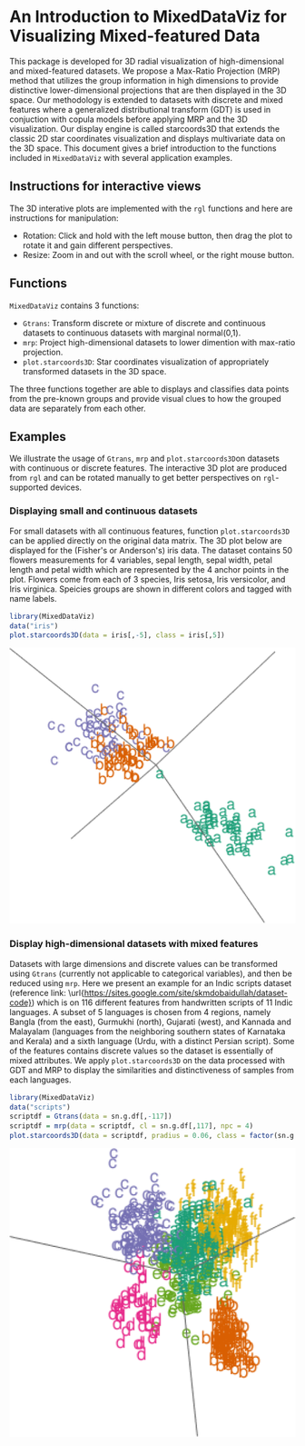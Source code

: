 An Introduction to MixedDataViz for Visualizing Mixed-featured Data
================

This package is developed for 3D radial visualization of high-dimensional and mixed-featured datasets. We propose a Max-Ratio Projection (MRP) method that utilizes the group information in high dimensions to provide distinctive lower-dimensional projections that are then displayed in the 3D space. Our methodology is extended to datasets with discrete and mixed features where a generalized distributional transform (GDT) is used in conjuction with copula models before applying MRP and the 3D visualization. Our display engine is called starcoords3D that extends the classic 2D star coordinates visualization and displays multivariate data on the 3D space. This document gives a brief introduction to the functions included in `MixedDataViz` with several application examples.

Instructions for interactive views
----------------------------------
The 3D interative plots are implemented with the `rgl` functions and here are instructions for manipulation:
- Rotation: Click and hold with the left mouse button, then drag the plot to rotate it and gain different perspectives.
- Resize: Zoom in and out with the scroll wheel, or the right mouse button.


Functions
---------

`MixedDataViz` contains 3 functions:

-   `Gtrans`: Transform discrete or mixture of discrete and continuous datasets to continuous datasets with marginal normal(0,1).
-   `mrp`: Project high-dimensional datasets to lower dimention with max-ratio projection.
-   `plot.starcoords3D`: Star coordinates visualization of appropriately transformed datasets in the 3D space.

The three functions together are able to displays and classifies data points from the pre-known groups and provide visual clues to how the grouped data are separately from each other.

Examples
--------

We illustrate the usage of `Gtrans`, `mrp` and `plot.starcoords3D`on datasets with continuous or discrete features. The interactive 3D plot are produced from `rgl` and can be rotated manually to get better perspectives on `rgl`-supported devices.

### Displaying small and continuous datasets

For small datasets with all continuous features, function `plot.starcoords3D` can be applied directly on the original data matrix. The 3D plot below are displayed for the (Fisher's or Anderson's) iris data. The dataset contains 50 flowers measurements for 4 variables, sepal length, sepal width, petal length and petal width which are represented by the 4 anchor points in the plot. Flowers come from each of 3 species, Iris setosa, Iris versicolor, and Iris virginica. Speicies groups are shown in different colors and tagged with name labels.

``` r
library(MixedDataViz)
data("iris")
plot.starcoords3D(data = iris[,-5], class = iris[,5])
```

![starcoords3D for Iris data](man/figure/README/iris.png)

### Display high-dimensional datasets with mixed features

Datasets with large dimensions and discrete values can be transformed using `Gtrans` (currently not applicable to categorical variables), and then be reduced using `mrp`. Here we present an example for an Indic scripts dataset (reference link: \url{https://sites.google.com/site/skmdobaidullah/dataset-code}) which is on 116 different features from handwritten scripts of 11 Indic languages. A subset of 5 languages is chosen from 4 regions, namely Bangla (from the east), Gurmukhi (north), Gujarati (west), and Kannada and Malayalam (languages from the neighboring southern states of Karnataka and Kerala) and a sixth language (Urdu, with a distinct Persian script). Some of the features contains discrete values so the dataset is essentially of mixed attributes. We apply `plot.starcoords3D` on the data processed with GDT and MRP to display the similarities and distinctiveness of samples from each languages.

``` r
library(MixedDataViz)
data("scripts")
scriptdf = Gtrans(data = sn.g.df[,-117])
scriptdf = mrp(data = scriptdf, cl = sn.g.df[,117], npc = 4)
plot.starcoords3D(data = scriptdf, pradius = 0.06, class = factor(sn.g.df[,117]))
```

![starcoords3D for Indic scripts data](man/figure/README/scripts.png)
